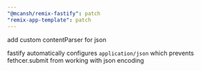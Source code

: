 ```yaml
---
"@mcansh/remix-fastify": patch
"remix-app-template": patch
---
```


add custom contentParser for json 

fastify automatically configures `application/json` which prevents fethcer.submit from working with json encoding
